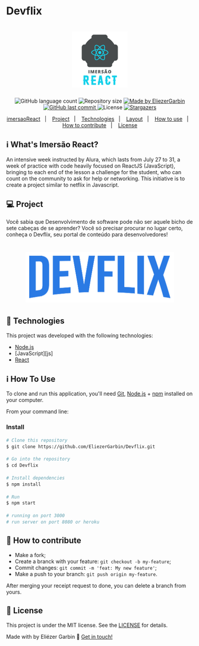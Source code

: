 # Devflix
<h1 align="center">
    <img alt="ImersaoReact" title="#ImersaoReact" src="https://github.com/EliezerGarbin/Devflix/blob/master/.github/mergulho.svg" width="150px" />
</h1>

<h4 align="center"> 
</h4>
<p align="center">
  <img alt="GitHub language count" src="https://img.shields.io/github/languages/count/EliezerGarbin/Devflix?color=%2304D361">

  <img alt="Repository size" src="https://img.shields.io/github/repo-size/EliezerGarbin/Devflix">
	
  <a href="https://www.linkedin.com/in/eliezergarbin/">
    <img alt="Made by EliezerGarbin" src="https://img.shields.io/badge/made%20by-EliezerGarbin-%2304D361">
  </a>

  <a href="https://github.com/EliezerGarbin/Devflix/commits/master">
    <img alt="GitHub last commit" src="https://img.shields.io/github/last-commit/EliezerGarbin/Devflix">
  </a>

  <img alt="License" src="https://img.shields.io/badge/license-MIT-brightgreen">
   <a href="https://github.com/EliezerGarbin/NLW01-Booster/stargazers">
    <img alt="Stargazers" src="https://img.shields.io/github/stars/EliezerGarbin/NLW01-Booster?style=social">
  </a>
</p>
<p align="center">
  <a href="#-imersaoReact">imersaoReact</a>&nbsp;&nbsp;&nbsp;|&nbsp;&nbsp;&nbsp;
  <a href="#-project">Project</a>&nbsp;&nbsp;&nbsp;|&nbsp;&nbsp;&nbsp;
  <a href="#Technologies">Technologies</a>&nbsp;&nbsp;&nbsp;|&nbsp;&nbsp;&nbsp;
  <a href="#-layout">Layout</a>&nbsp;&nbsp;&nbsp;|&nbsp;&nbsp;&nbsp;
  <a href="#-how-to-use">How to use</a>&nbsp;&nbsp;&nbsp;|&nbsp;&nbsp;&nbsp;
  <a href="#-how-to-contribute">How to contribute</a>&nbsp;&nbsp;&nbsp;|&nbsp;&nbsp;&nbsp;
  <a href="#memo-license">License</a>
</p>

## :information_source: What's Imersão React?

An intensive week instructed by Alura, which lasts from July 27 to 31, a week of practice with code heavily focused on ReactJS (JavaScript), bringing to each end of the lesson a challenge for the student, who can count on the community to ask for help or networking. This initiative is to create a project similar to netflix in Javascript.

## 💻 Project

Você sabia que Desenvolvimento de software pode não ser aquele bicho de sete cabeças de se aprender? Você só precisar procurar no lugar certo, conheça o Devflix, seu portal de conteúdo para desenvolvedores!



<h1 align="center">
    <img alt="Example" title="Example" src="https://github.com/EliezerGarbin/Devflix/blob/master/src/assets/img/logo.png" width="400px" />
</h1>


## :rocket: Technologies

This project was developed with the following technologies:

- [Node.js][nodejs]
- [JavaScript][js]
- [React][reactjs]



## :information_source: How To Use

To clone and run this application, you'll need [Git](https://git-scm.com), [Node.js][nodejs] + [npm][npm] installed on your computer.

From your command line:

### Install

```bash
# Clone this repository
$ git clone https://github.com/EliezerGarbin/Devflix.git

# Go into the repository
$ cd Devflix

# Install dependencies
$ npm install

# Run
$ npm start

# running on port 3000
# run server on port 8080 or heroku
```


## 🤔 How to contribute

- Make a fork;
- Create a branck with your feature: `git checkout -b my-feature`;
- Commit changes: `git commit -m 'feat: My new feature'`;
- Make a push to your branch: `git push origin my-feature`.

After merging your receipt request to done, you can delete a branch from yours.

## :memo: License

This project is under the MIT license. See the [LICENSE](https://github.com/EliezerGarbin/Devflix/blob/master/LICENSE) for details.


Made with by Eliézer Garbin :wave: [Get in touch!](https://www.linkedin.com/in/eliezergarbin/)



                                                                                            
[nodejs]: https://nodejs.org/
[reactjs]: https://reactjs.org
[rn]: https://facebook.github.io/react-native/
[npm]: https://www.npmjs.com/
[vs]: https://code.visualstudio.com/
[vceditconfig]: https://marketplace.visualstudio.com/items?itemName=EditorConfig.EditorConfig
[vceslint]: https://marketplace.visualstudio.com/items?itemName=dbaeumer.vscode-eslint
[prettier]: https://marketplace.visualstudio.com/items?itemName=esbenp.prettier-vscode
